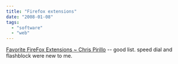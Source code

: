```yaml
---
title: "Firefox extensions"
date: "2008-01-08"
tags: 
  - "software"
  - "web"
---
```


[Favorite FireFox Extensions ~ Chris Pirillo](http://chris.pirillo.com/2008/01/08/favorite-firefox-extensions/ "Favorite FireFox Extensions ~ Chris Pirillo") -- good list. speed dial and flashblock were new to me.

